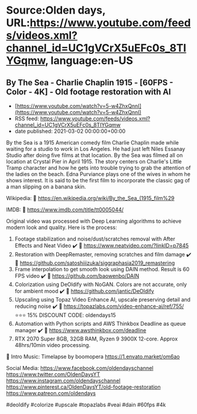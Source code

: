 # Source:Olden days, URL:https://www.youtube.com/feeds/videos.xml?channel_id=UC1gVCrX5uEFc0s_8TIYGqmw, language:en-US

## By The Sea - Charlie Chaplin 1915 - [60FPS - Color - 4K] - Old footage restoration with AI
 - [https://www.youtube.com/watch?v=5-w4ZhxQnnI](https://www.youtube.com/watch?v=5-w4ZhxQnnI)
 - RSS feed: https://www.youtube.com/feeds/videos.xml?channel_id=UC1gVCrX5uEFc0s_8TIYGqmw
 - date published: 2021-03-02 00:00:00+00:00

By the Sea is a 1915 American comedy film Charlie Chaplin made while waiting for a studio to work in Los Angeles. He had just left Niles Essanay Studio after doing five films at that location. By the Sea was filmed all on location at Crystal Pier in April 1915. The story centers on Charlie's Little Tramp character and how he gets into trouble trying to grab the attention of the ladies on the beach. Edna Purviance plays one of the wives in whom he shows interest. It is said to be the first film to incorporate the classic gag of a man slipping on a banana skin.

Wikipedia:
🔗 https://en.wikipedia.org/wiki/By_the_Sea_(1915_film%29

IMDB:
🔗 https://www.imdb.com/title/tt0005044/

Original video was processed with Deep Learning algorithms to achieve modern look and quality. Here is the process:

1. Footage stabilization and noise/dust/scratches removal with After Effects and Neat Video ✔️
🔗 https://www.neatvideo.com/?linkID=p7845
2. Restoration with DeepRemaster, removing scratches and film damage ✔️
🔗 https://github.com/satoshiiizuka/siggraphasia2019_remastering
3. Frame interpolation to get smooth look using DAIN method. Result is 60 FPS video ✔️
🔗 https://github.com/baowenbo/DAIN
4. Colorization using DeOldify with NoGAN. Colors are not accurate, only for ambient mood ✔️
🔗 https://github.com/jantic/DeOldify
5. Upscaling using Topaz Video Enhance AI, upscale preserving detail and reducing noise ✔️
🔗 https://topazlabs.com/video-enhance-ai/ref/755/
⭐⭐⭐ 15% DISCOUNT CODE: oldendays15
6. Automation with Python scripts and AWS Thinkbox Deadline as queue manager ✔️
🔗 https://www.awsthinkbox.com/deadline
7. RTX 2070 Super 8GB, 32GB RAM, Ryzen 9 3900X 12-core. Approx 48hrs/10min video processing.

🎵 Intro Music:
Timelapse by boomopera
https://1.envato.market/om6ao

Social Media:
https://www.facebook.com/oldendayschannel
https://www.twitter.com/OldenDaysYT
https://www.instagram.com/oldendayschannel
https://www.pinterest.ca/OldenDaysYT/old-footage-restoration
https://www.patreon.com/oldendays

#deoldify #colorize #upscale #topazlabs #veai #dain #60fps #4k

